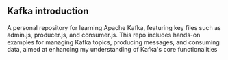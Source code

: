 ## Kafka introduction


A personal repository for learning Apache Kafka, featuring key files such as admin.js, producer.js, and consumer.js. This repo includes hands-on examples for managing Kafka topics, producing messages, and consuming data, aimed at enhancing my understanding of Kafka's core functionalities
